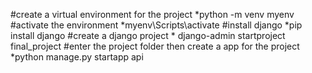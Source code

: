 #create a virtual environment for the project
    *python -m venv myenv
#activate the environment
    *myenv\Scripts\activate
#install django 
    *pip install django
#create a django project
    * django-admin startproject final_project
#enter the project folder then create a app for the project
    *python manage.py startapp api
#